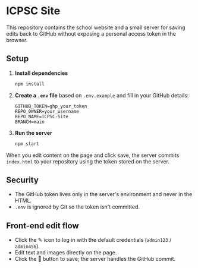 # ICPSC Site

This repository contains the school website and a small server for saving edits back to GitHub without exposing a personal access token in the browser.

## Setup

1. **Install dependencies**
   ```bash
   npm install
   ```
2. **Create a `.env` file** based on `.env.example` and fill in your GitHub details:
   ```env
   GITHUB_TOKEN=ghp_your_token
   REPO_OWNER=your_username
   REPO_NAME=ICPSC-Site
   BRANCH=main
   ```
3. **Run the server**
   ```bash
   npm start

When you edit content on the page and click save, the server commits `index.html` to your repository using the token stored on the server.

## Security
- The GitHub token lives only in the server's environment and never in the HTML.
- `.env` is ignored by Git so the token isn't committed.

## Front-end edit flow
- Click the ✎ icon to log in with the default credentials (`admin123` / `admin456`).
- Edit text and images directly on the page.
- Click the 💾 button to save; the server handles the GitHub commit.
